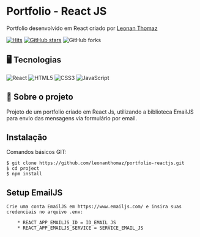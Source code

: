 # Portfolio - React JS

Portfolio desenvolvido em React criado por [Leonan Thomaz](https://leonanthomaz.vercel.app/)

[![Hits](https://hits.seeyoufarm.com/api/count/incr/badge.svg?url=https%3A%2F%2Fgithub.com%2Fleonanthomaz%2Fportfolio-reactjs&count_bg=%2379C83D&title_bg=%23555555&icon=tinder.svg&icon_color=%23E7E7E7&title=hits&edge_flat=false)](https://hits.seeyoufarm.com)
[![GitHub stars](https://img.shields.io/github/stars/leonanthomaz/portfolio-reactjs?style=social)](https://github.com/login?return_to=%leonanthomaz%portfolio-reactjs) 
![GitHub forks](https://img.shields.io/github/forks/leonanthomaz/portfolio-reactjsa?style=social) 

## 🖥️ Tecnologias

![React](https://img.shields.io/badge/React-20232A?style=for-the-badge&logo=react&logoColor=61DAFB)
![HTML5](https://img.shields.io/badge/HTML5-E34F26?style=for-the-badge&logo=html5&logoColor=white)
![CSS3](https://img.shields.io/badge/CSS3-1572B6?style=for-the-badge&logo=css3&logoColor=white)
![JavaScript](https://img.shields.io/badge/JavaScript-F7DF1E?style=for-the-badge&logo=javascript&logoColor=black)

## 🚀 Sobre o projeto

Projeto de um portfolio criado em React Js, utilizando a biblioteca EmailJS para envio das mensagens via formulário por email.

## Instalação

Comandos básicos GIT:

```
$ git clone https://github.com/leonanthomaz/portfolio-reactjs.git
$ cd project
$ npm install
```

## Setup EmailJS

```
Crie uma conta EmailJS em https://www.emailjs.com/ e insira suas credenciais no arquivo .env:

    * REACT_APP_EMAILJS_ID = ID_EMAIL_JS
    * REACT_APP_EMAILJS_SERVICE = SERVICE_EMAIL_JS
```

